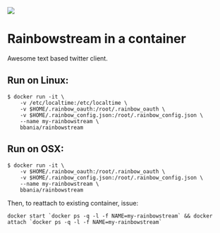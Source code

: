 [![](https://badge.imagelayers.io/bbania/rainbowstream:latest.svg)](https://imagelayers.io/?images=bbania/rainbowstream:latest 'Get your own badge on imagelayers.io')

Rainbowstream in a container
============================

Awesome text based twitter client.

## Run on Linux:

```
$ docker run -it \
    -v /etc/localtime:/etc/localtime \
    -v $HOME/.rainbow_oauth:/root/.rainbow_oauth \
    -v $HOME/.rainbow_config.json:/root/.rainbow_config.json \
    --name my-rainbowstream \
    bbania/rainbowstream
```

## Run on OSX:

```
$ docker run -it \
    -v $HOME/.rainbow_oauth:/root/.rainbow_oauth \
    -v $HOME/.rainbow_config.json:/root/.rainbow_config.json \
    --name my-rainbowstream \
    bbania/rainbowstream
```

Then, to reattach to existing container, issue:

```
docker start `docker ps -q -l -f NAME=my-rainbowstream` && docker attach `docker ps -q -l -f NAME=my-rainbowstream`
```

